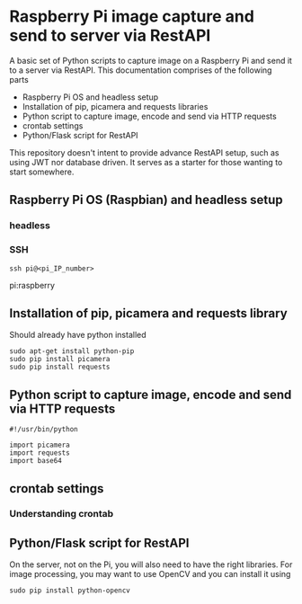 # Raspberry Pi image capture and send to server via RestAPI

A basic set of Python scripts to capture image on a Raspberry Pi and send it to a server via RestAPI.  This documentation comprises of the following parts

- Raspberry Pi OS and headless setup
- Installation of pip, picamera and requests libraries
- Python script to capture image, encode and send via HTTP requests
- crontab settings
- Python/Flask script for RestAPI

This repository doesn't intent to provide advance RestAPI setup, such as using JWT nor database driven.  It serves as a starter for those wanting to start somewhere.

## Raspberry Pi OS (Raspbian) and headless setup

### headless

### SSH

~~~
ssh pi@<pi_IP_number>
~~~

pi:raspberry

## Installation of pip, picamera and requests library

Should already have python installed

~~~
sudo apt-get install python-pip
sudo pip install picamera
sudo pip install requests
~~~

## Python script to capture image, encode and send via HTTP requests

~~~
#!/usr/bin/python

import picamera
import requests
import base64

~~~

## crontab settings

### Understanding crontab


## Python/Flask script for RestAPI

On the server, not on the Pi, you will also need to have the right libraries.  For image processing, you may want to use OpenCV and you can install it using

~~~
sudo pip install python-opencv
~~~


~~~
~~~
